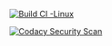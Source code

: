 
[![Build CI -Linux](https://github.com/mahendra996324/creating-new/actions/workflows/c-cpp.yml/badge.svg)](https://github.com/mahendra996324/creating-new/actions/workflows/c-cpp.yml)


[![Codacy Security Scan](https://github.com/mahendra996324/creating-new/actions/workflows/codacy.yml/badge.svg)](https://github.com/mahendra996324/creating-new/actions/workflows/codacy.yml)

